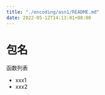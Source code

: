 ```yaml
---
title: "./encoding/asn1/README.md"
date: 2022-05-12T14:13:01+08:00
---
```


# 包名

函数列表

- xxx1
- xxx2